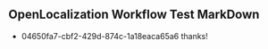 ## OpenLocalization Workflow Test MarkDown
* 04650fa7-cbf2-429d-874c-1a18eaca65a6 
thanks!<!--HONumber=Mar16_HO1-->
